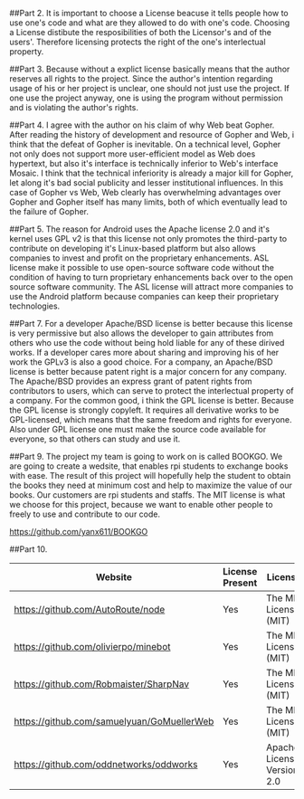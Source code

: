 ##Part 2.
 It is important to choose a License beacuse it tells people how to use one's code and what are they allowed to do with one's code.
 Choosing a License distibute the resposibilities of both the Licensor's and of the users'. Therefore licensing protects the right of
 the one's interlectual property.
 
##Part 3.
 Because without a explict license basically means that the author reserves all rights to the project. Since the author's intention regarding usage of his or her project is unclear, one should not just use the project. If one use the project anyway, one is using the program without permission and is violating the author's rights.

##Part 4.
 I agree with the author on his claim of why Web beat Gopher. After reading the history of development and resource of Gopher and Web, i think that the defeat of Gopher is inevitable. On a technical level, Gopher not only does not support more user-efficient model as Web does  hypertext, but also it's interface is technically inferior to Web's interface Mosaic. I think that the technical inferiority is already a major kill for Gopher, let along it's bad social publicity and lesser institutional influences. In this case of Gopher vs Web, Web clearly has overwhelming advantages over Gopher and Gopher itself has many limits, both of which eventually lead to the failure of Gopher. 

##Part 5.
 The reason for Android uses the Apache license 2.0 and it's kernel uses GPL v2 is that this license not only promotes the third-party to
 contribute on developing it's Linux-based platform but also allows companies to invest and profit on the proprietary enhancements. ASL
 license make it possible to use open-source software code without the condition of having to turn proprietary enhancements back over to the open source software community. The ASL license will attract more companies to use the Android platform because companies can keep their proprietary technologies.

##Part 7.
 For a developer Apache/BSD license is better because this license is very permissive but also allows the developer to gain attributes from others who use the code without being hold liable for any of these dirived works. If a developer cares more about sharing and improving his of her work the GPLv3 is also a good choice.
 For a company, an Apache/BSD license is better because patent right is a major concern for any company. The Apache/BSD provides an express grant of patent rights from contributors to users, which can serve to protect the interlectual property of a company.
 For the common good, i think the GPL license is better. Because the GPL license is strongly copyleft. It requires all derivative works to be GPL-licensed, which means that the same freedom and rights for everyone. Also under GPL license one must make the source code available for everyone, so that others can study and use it. 
 
##Part 9.
 The project my team is going to work on is called BOOKGO. We are going to create a wedsite, that enables rpi students to exchange books with ease. The result of this project will hopefully help the student to obtain the books they need at minimum cost and help to maximize the value of our books. Our customers are rpi students and staffs. The MIT license is what we choose for this project, because we want to enable other people to freely to use and contribute to our code.
 
 <https://github.com/yanx611/BOOKGO>

##Part 10.

Website                                 |    License Present   |        License
----------------------------------------|----------------------|-----------------------------
https://github.com/AutoRoute/node       |        Yes           |  The MIT License (MIT)
https://github.com/olivierpo/minebot    |        Yes           |  The MIT License (MIT)
https://github.com/Robmaister/SharpNav  |        Yes           |  The MIT License (MIT)
https://github.com/samuelyuan/GoMuellerWeb |     Yes           |  The MIT License (MIT)
https://github.com/oddnetworks/oddworks |       Yes            | Apache License, Version 2.0
